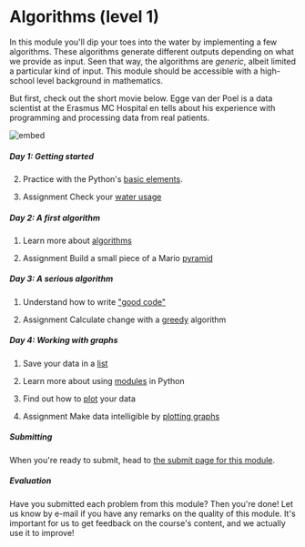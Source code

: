 # Algorithms (level 1)

In this module you'll dip your toes into the water by implementing a few algorithms. These algorithms generate different outputs depending on what we provide as input. Seen that way, the algorithms are *generic*, albeit limited a particular kind of input. This module should be accessible with a high-school level background in mathematics.

But first, check out the short movie below. Egge van der Poel is a data scientist at the Erasmus MC Hospital en tells about his experience with programming and processing data from real patients.

![embed](https://player.vimeo.com/video/235029301)

##### Day 1: Getting started

2. Practice with the Python's [basic elements](/algorithms/basics).

3. <span class="badge badge-primary">Assignment</span> Check your [water usage](/algorithms/water)

##### Day 2: A first algorithm

1. Learn more about [algorithms](/algorithms/algorithms)

2. <span class="badge badge-primary">Assignment</span> Build a small piece of a Mario [pyramid](/algorithms/pyramid)

##### Day 3: A serious algorithm

1. Understand how to write ["good code"](/algorithms/style-guide)

2. <span class="badge badge-primary">Assignment</span> Calculate change with a  [greedy](/algorithms/greedy) algorithm

##### Day 4: Working with graphs

1. Save your data in a [list](/algorithms/lists)

2. Learn more about using [modules](/algorithms/modules) in Python

3. Find out how to [plot](/algorithms/plotting) your data

4. <span class="badge badge-primary">Assignment</span> Make data intelligible by [plotting graphs](/algorithms/plot)

##### Submitting

When you're ready to submit, head to [the submit page for this module](/algorithms/submit).

##### Evaluation

Have you submitted each problem from this module? Then you're done! Let us know by e-mail if you have any remarks on the quality of this module. It's important for us to get feedback on the course's content, and we actually use it to improve!
